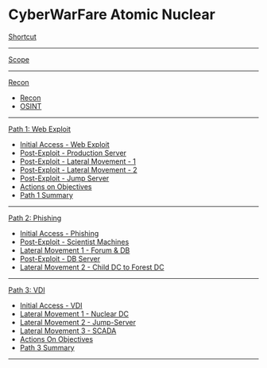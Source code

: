 # CyberWarFare Atomic Nuclear

[Shortcut](00-Shortcut.md)

- - - -

[Scope](01-Scope.md)

- - - - 
[Recon]()

  * [Recon](02-Recon.md)
  * [OSINT](03-OSINT.md)
- - - -
[Path 1: Web Exploit]()

  * [Initial Access - Web Exploit](04-WebExploit.md)
  * [Post-Exploit - Production Server](05-PostExploit-Production.md)
  * [Post-Exploit - Lateral Movement - 1](06-LateralMovement.md)
  * [Post-Exploit - Lateral Movement - 2](07-LateralMovement2.md)
  * [Post-Exploit - Jump Server](08-PostExploit-JumpServer.md)
  * [Actions on Objectives](09-ActionsOnObjectives.md)
  * [Path 1 Summary](10-PathOneSummary.md)

- - - -
[Path 2: Phishing]()

  * [Initial Access - Phishing](21-Phishing.md)
  * [Post-Exploit - Scientist Machines](22-PostExploit-ScientistMachine.md)
  * [Lateral Movement 1 - Forum & DB](23-LateralMovement1.md)
  * [Post-Exploit - DB Server](24-PostExploit-DB-Server.md)
  * [Lateral Movement 2 - Child DC to Forest DC](25-LateralMovement2.md)
  
- - - -
[Path 3: VDI]()

  * [Initial Access - VDI](30-InitialAccess.md)
  * [Lateral Movement 1 - Nuclear DC](31-LateralMovementtoDC.md)
  * [Lateral Movement 2 - Jump-Server](32-LateralMovement2JumpServer.md)
  * [Lateral Movement 3 - SCADA](33-LateralMovement3.md)
  * [Actions On Objectives](34-ActionsOnObjective.md)
  * [Path 3 Summary](35-PathThreeSummary.md)

- - - -




